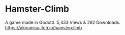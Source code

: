 # Hamster-Climb
 A game made in Godot3. 5,433 Views & 292 Downloads. https://akirumisu.itch.io/hamsterclimb

